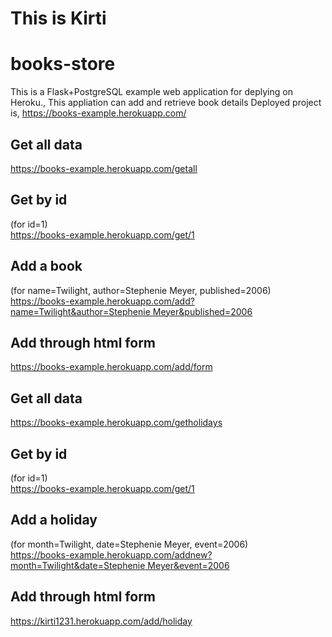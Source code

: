 # This is Kirti
# books-store

This is a Flask+PostgreSQL example web application for deplying on Heroku.,
This appliation can add and retrieve book details 
Deployed project is,
  https://books-example.herokuapp.com/

## Get all data
https://books-example.herokuapp.com/getall
  
## Get by id 
(for id=1)  
https://books-example.herokuapp.com/get/1
   
## Add a book
(for name=Twilight, author=Stephenie Meyer, published=2006)  
[https://books-example.herokuapp.com/add?name=Twilight&author=Stephenie Meyer&published=2006](https://books-example.herokuapp.com/add?name=Twilight&author=Stephenie%20Meyer&published=2006)
   
## Add through html form
https://books-example.herokuapp.com/add/form

## Get all data
https://books-example.herokuapp.com/getholidays
  
## Get by id 
(for id=1)  
https://books-example.herokuapp.com/get/1
   
## Add a holiday
(for month=Twilight, date=Stephenie Meyer, event=2006)  
[https://books-example.herokuapp.com/addnew?month=Twilight&date=Stephenie Meyer&event=2006](https://books-example.herokuapp.com/addnew?month=Twilight&date=Stephenie%20Meyer&event=2006)
   
## Add through html form
https://kirti1231.herokuapp.com/add/holiday
